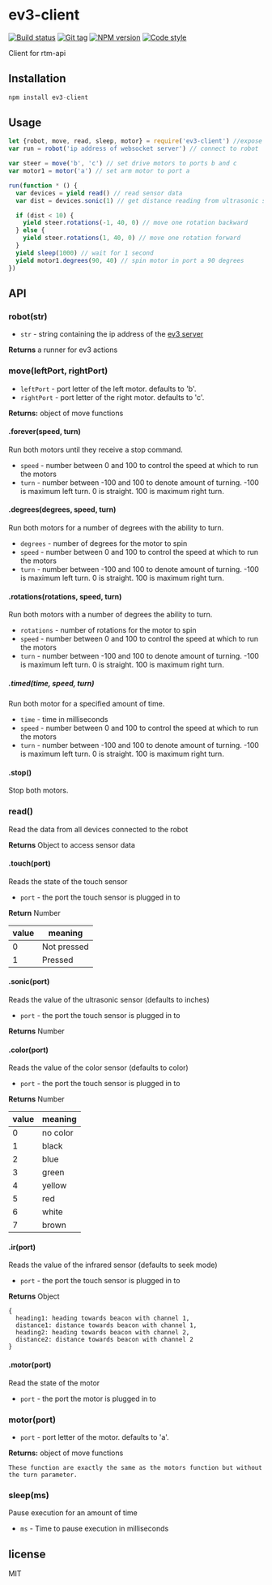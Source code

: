 # ev3-client

[![Build status][travis-image]][travis-url]
[![Git tag][git-image]][git-url]
[![NPM version][npm-image]][npm-url]
[![Code style][standard-image]][standard-url]

Client for rtm-api

## Installation
```js
npm install ev3-client
```

## Usage
```js
let {robot, move, read, sleep, motor} = require('ev3-client') //expose ev3-client methods
var run = robot('ip address of websocket server') // connect to robot

var steer = move('b', 'c') // set drive motors to ports b and c
var motor1 = motor('a') // set arm motor to port a

run(function * () {
  var devices = yield read() // read sensor data
  var dist = devices.sonic(1) // get distance reading from ultrasonic sensor in port 1

  if (dist < 10) {
    yield steer.rotations(-1, 40, 0) // move one rotation backward
  } else {
    yield steer.rotations(1, 40, 0) // move one rotation forward
  }
  yield sleep(1000) // wait for 1 second
  yield motor1.degrees(90, 40) // spin motor in port a 90 degrees
})
```

## API
### robot(str)

- `str` - string containing the ip address of the [ev3 server](http://github.com/ev3-js/ev3-server)

**Returns** a runner for ev3 actions

### move(leftPort, rightPort)

- `leftPort` - port letter of the left motor. defaults to 'b'.
- `rightPort` - port letter of the right motor. defaults to 'c'.

**Returns:** object of move functions

#### .forever(speed, turn)
Run both motors until they receive a stop command.

- `speed` - number between 0 and 100 to control the speed at which to run the motors
- `turn` - number between -100 and 100 to denote amount of turning. -100 is maximum left turn. 0 is straight. 100 is maximum right turn.

#### .degrees(degrees, speed, turn)
Run both motors for a number of degrees with the ability to turn.

- `degrees` - number of degrees for the motor to spin
- `speed` - number between 0 and 100 to control the speed at which to run the motors
- `turn` - number between -100 and 100 to denote amount of turning. -100 is maximum left turn. 0 is straight. 100 is maximum right turn.

#### .rotations(rotations, speed, turn)
Run both motors with a number of degrees the ability to turn.

- `rotations` - number of rotations for the motor to spin
- `speed` - number between 0 and 100 to control the speed at which to run the motors
- `turn` - number between -100 and 100 to denote amount of turning. -100 is maximum left turn. 0 is straight. 100 is maximum right turn.

##### .timed(time, speed, turn)
Run both motor for a specified amount of time.

  - `time` - time in milliseconds
  - `speed` - number between 0 and 100 to control the speed at which to run the motors
  - `turn` - number between -100 and 100 to denote amount of turning. -100 is maximum left turn. 0 is straight. 100 is maximum right turn.

#### .stop()
Stop both motors.

### read()
Read the data from all devices connected to the robot

**Returns** Object to access sensor data

#### .touch(port)
Reads the state of the touch sensor

- `port` - the port the touch sensor is plugged in to

**Return** Number

value | meaning
---|---
0 | Not pressed
1 | Pressed

#### .sonic(port)
Reads the value of the ultrasonic sensor (defaults to inches)

- `port` - the port the touch sensor is plugged in to

**Returns** Number

#### .color(port)
Reads the value of the color sensor (defaults to color)

- `port` - the port the touch sensor is plugged in to

**Returns** Number

value | meaning
---|---
0 | no color
1 | black
2 | blue
3 | green
4 | yellow
5 | red
6 | white
7 | brown

#### .ir(port)
Reads the value of the infrared sensor (defaults to seek mode)

- `port` - the port the touch sensor is plugged in to

**Returns** Object
```
{
  heading1: heading towards beacon with channel 1,
  distance1: distance towards beacon with channel 1,
  heading2: heading towards beacon with channel 2,
  distance2: distance towards beacon with channel 2
}
```
#### .motor(port)
Read the state of the motor

- `port` - the port the motor is plugged in to

### motor(port)

- `port` - port letter of the motor. defaults to 'a'.

**Returns:** object of move functions

```
These function are exactly the same as the motors function but without the turn parameter.
```

### sleep(ms)
Pause execution for an amount of time

- `ms` - Time to pause execution in milliseconds

## license
MIT

[travis-image]: https://img.shields.io/travis/ev3-js/ev3-client.svg?style=flat
[travis-url]: https://travis-ci.org/ev3-js/ev3-client
[git-image]: https://img.shields.io/github/tag/ev3-js/ev3-client.svg?style=flat
[git-url]: https://github.com/ev3-js/ev3-client
[standard-image]: https://img.shields.io/badge/code%20style-standard-brightgreen.svg?style=flat
[standard-url]: https://github.com/feross/standard
[npm-image]: https://img.shields.io/npm/v/ev3-client.svg?style=flat
[npm-url]: https://npmjs.org/package/ev3-client
